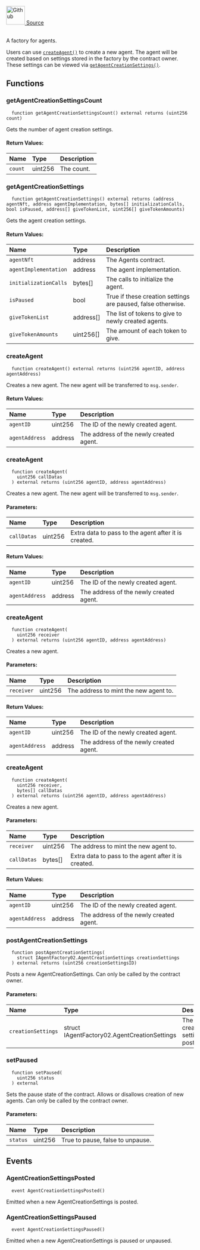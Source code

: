 <a href="https://github.com/AgentFi/agentfi-contracts/blob/main/contracts/interfaces/factory/IAgentFactory02.sol"><img src="/img/github.svg" alt="Github" width="50px"/> Source</a><br/><br/>

A factory for agents.

Users can use [`createAgent()`](#createagent) to create a new agent. The agent will be created based on settings stored in the factory by the contract owner. These settings can be viewed via [`getAgentCreationSettings()`](#getagentcreationsettings).


## Functions
### getAgentCreationSettingsCount
```solidity
  function getAgentCreationSettingsCount() external returns (uint256 count)
```
Gets the number of agent creation settings.



#### Return Values:
| Name                           | Type          | Description                                                                  |
| :----------------------------- | :------------ | :--------------------------------------------------------------------------- |
| `count` | uint256 | The count. |

### getAgentCreationSettings
```solidity
  function getAgentCreationSettings() external returns (address agentNft, address agentImplementation, bytes[] initializationCalls, bool isPaused, address[] giveTokenList, uint256[] giveTokenAmounts)
```
Gets the agent creation settings.



#### Return Values:
| Name                           | Type          | Description                                                                  |
| :----------------------------- | :------------ | :--------------------------------------------------------------------------- |
| `agentNft` | address | The Agents contract. |
| `agentImplementation` | address | The agent implementation. |
| `initializationCalls` | bytes[] | The calls to initialize the agent. |
| `isPaused` | bool | True if these creation settings are paused, false otherwise. |
| `giveTokenList` | address[] | The list of tokens to give to newly created agents. |
| `giveTokenAmounts` | uint256[] | The amount of each token to give. |

### createAgent
```solidity
  function createAgent() external returns (uint256 agentID, address agentAddress)
```
Creates a new agent.
The new agent will be transferred to `msg.sender`.



#### Return Values:
| Name                           | Type          | Description                                                                  |
| :----------------------------- | :------------ | :--------------------------------------------------------------------------- |
| `agentID` | uint256 | The ID of the newly created agent. |
| `agentAddress` | address | The address of the newly created agent. |

### createAgent
```solidity
  function createAgent(
    uint256 callDatas
  ) external returns (uint256 agentID, address agentAddress)
```
Creates a new agent.
The new agent will be transferred to `msg.sender`.


#### Parameters:
| Name | Type | Description                                                          |
| :--- | :--- | :------------------------------------------------------------------- |
| `callDatas` | uint256 | Extra data to pass to the agent after it is created. |

#### Return Values:
| Name                           | Type          | Description                                                                  |
| :----------------------------- | :------------ | :--------------------------------------------------------------------------- |
| `agentID` | uint256 | The ID of the newly created agent. |
| `agentAddress` | address | The address of the newly created agent. |

### createAgent
```solidity
  function createAgent(
    uint256 receiver
  ) external returns (uint256 agentID, address agentAddress)
```
Creates a new agent.


#### Parameters:
| Name | Type | Description                                                          |
| :--- | :--- | :------------------------------------------------------------------- |
| `receiver` | uint256 | The address to mint the new agent to. |

#### Return Values:
| Name                           | Type          | Description                                                                  |
| :----------------------------- | :------------ | :--------------------------------------------------------------------------- |
| `agentID` | uint256 | The ID of the newly created agent. |
| `agentAddress` | address | The address of the newly created agent. |

### createAgent
```solidity
  function createAgent(
    uint256 receiver,
    bytes[] callDatas
  ) external returns (uint256 agentID, address agentAddress)
```
Creates a new agent.


#### Parameters:
| Name | Type | Description                                                          |
| :--- | :--- | :------------------------------------------------------------------- |
| `receiver` | uint256 | The address to mint the new agent to. |
| `callDatas` | bytes[] | Extra data to pass to the agent after it is created. |

#### Return Values:
| Name                           | Type          | Description                                                                  |
| :----------------------------- | :------------ | :--------------------------------------------------------------------------- |
| `agentID` | uint256 | The ID of the newly created agent. |
| `agentAddress` | address | The address of the newly created agent. |

### postAgentCreationSettings
```solidity
  function postAgentCreationSettings(
    struct IAgentFactory02.AgentCreationSettings creationSettings
  ) external returns (uint256 creationSettingsID)
```
Posts a new AgentCreationSettings.
Can only be called by the contract owner.


#### Parameters:
| Name | Type | Description                                                          |
| :--- | :--- | :------------------------------------------------------------------- |
| `creationSettings` | struct IAgentFactory02.AgentCreationSettings | The new creation settings to post. |

### setPaused
```solidity
  function setPaused(
    uint256 status
  ) external
```
Sets the pause state of the contract.
Allows or disallows creation of new agents.
Can only be called by the contract owner.


#### Parameters:
| Name | Type | Description                                                          |
| :--- | :--- | :------------------------------------------------------------------- |
| `status` | uint256 | True to pause, false to unpause. |


## Events
### AgentCreationSettingsPosted
```solidity
  event AgentCreationSettingsPosted()
```
Emitted when a new AgentCreationSettings is posted.


### AgentCreationSettingsPaused
```solidity
  event AgentCreationSettingsPaused()
```
Emitted when a new AgentCreationSettings is paused or unpaused.


